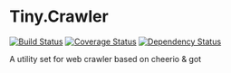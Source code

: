 
# Tiny.Crawler
[![Build Status](https://travis-ci.org/xuewuli/Tiny.Crawler.svg?branch=master)](https://travis-ci.org/xuewuli/Tiny.Crawler)
[![Coverage Status](https://coveralls.io/repos/github/xuewuli/Tiny.Crawler/badge.svg?branch=master)](https://coveralls.io/github/xuewuli/Tiny.Crawler?branch=master)
[![Dependency Status](https://david-dm.org/xuewuli/Tiny.Crawler/status.svg)](https://david-dm.org/xuewuli/Tiny.Crawler)


A utility set for web crawler based on cheerio & got